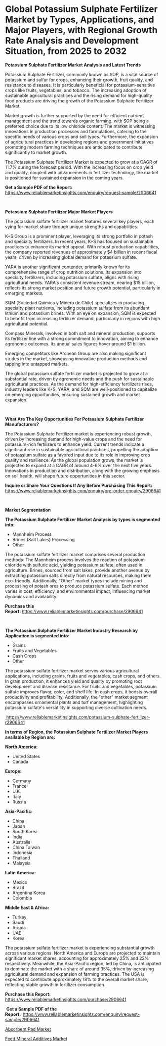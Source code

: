 <p><h1>Global Potassium Sulphate Fertilizer Market by Types, Applications, and Major Players, with Regional Growth Rate Analysis and Development Situation, from 2025 to 2032</h1></p><p><strong>Potassium Sulphate Fertilizer Market Analysis and Latest Trends</strong></p>
<p><p>Potassium Sulphate Fertilizer, commonly known as SOP, is a vital source of potassium and sulfur for crops, enhancing their growth, fruit quality, and resistance to diseases. It is particularly beneficial for potassium-sensitive crops like fruits, vegetables, and tobacco. The increasing adoption of sustainable agricultural practices and the rising demand for high-quality food products are driving the growth of the Potassium Sulphate Fertilizer Market.</p><p>Market growth is further supported by the need for efficient nutrient management and the trend towards organic farming, with SOP being a preferred choice due to its low chloride content. The market is witnessing innovations in production processes and formulations, catering to the specific needs of various crops and soil types. Furthermore, the expansion of agricultural practices in developing regions and government initiatives promoting modern farming techniques are anticipated to contribute significantly to market growth.</p><p>The Potassium Sulphate Fertilizer Market is expected to grow at a CAGR of 11.7% during the forecast period. With the increasing focus on crop yield and quality, coupled with advancements in fertilizer technology, the market is positioned for sustained expansion in the coming years.</p></p>
<p><strong>Get a Sample PDF of the Report:&nbsp;</strong> <a href="https://www.reliablemarketinsights.com/enquiry/request-sample/2906641?utm_campaign=2280&utm_medium=2&utm_source=Github&utm_content=ia&utm_term=12032025&utm_id=potassium-sulphate-fertilizer">https://www.reliablemarketinsights.com/enquiry/request-sample/2906641</a></p>
<p>&nbsp;</p>
<p><strong>Potassium Sulphate Fertilizer Major Market Players</strong></p>
<p><p>The potassium sulfate fertilizer market features several key players, each vying for market share through unique strengths and capabilities. </p><p>K+S Group is a prominent player, leveraging its strong portfolio in potash and specialty fertilizers. In recent years, K+S has focused on sustainable practices to enhance its market appeal. With robust production capabilities, the company reported revenues of approximately $4 billion in recent fiscal years, driven by increasing global demand for potassium sulfate.</p><p>YARA is another significant contender, primarily known for its comprehensive range of crop nutrition solutions. Its expansion into specialty fertilizers, including potassium sulfate, aligns with rising agricultural needs. YARA's consistent revenue stream, nearing $15 billion, reflects its strong market position and future growth potential, particularly in emerging markets.</p><p>SQM (Sociedad Química y Minera de Chile) specializes in producing specialty plant nutrients, including potassium sulfate from its abundant lithium and potassium brines. With an eye on expansion, SQM is expected to benefit from increasing fertilizer demand, particularly in regions with high agricultural potential.</p><p>Compass Minerals, involved in both salt and mineral production, supports its fertilizer line with a strong commitment to innovation, aiming to enhance agronomic outcomes. Its annual sales figures hover around $1 billion.</p><p>Emerging competitors like Archean Group are also making significant strides in the market, showcasing innovative production methods and tapping into untapped markets. </p><p>The global potassium sulfate fertilizer market is projected to grow at a substantial rate, driven by agronomic needs and the push for sustainable agricultural practices. As the demand for high-efficiency fertilizers rises, industry leaders like K+S, YARA, and SQM are well-positioned to capitalize on emerging opportunities, ensuring sustained growth and market expansion.</p></p>
<p>&nbsp;</p>
<p><strong>What Are The Key Opportunities For Potassium Sulphate Fertilizer Manufacturers?</strong></p>
<p><p>The Potassium Sulphate Fertilizer market is experiencing robust growth, driven by increasing demand for high-value crops and the need for potassium-rich fertilizers to enhance yield. Current trends indicate a significant rise in sustainable agricultural practices, propelling the adoption of potassium sulfate as a favored input due to its role in improving crop quality and resilience. As the global population grows, the market is projected to expand at a CAGR of around 4-6% over the next five years. Innovations in production and distribution, along with the growing emphasis on soil health, will shape future opportunities in this sector.</p></p>
<p><strong>Inquire or Share Your Questions If Any Before Purchasing This Report:</strong> <a href="https://www.reliablemarketinsights.com/enquiry/pre-order-enquiry/2906641?utm_campaign=2280&utm_medium=2&utm_source=Github&utm_content=ia&utm_term=12032025&utm_id=potassium-sulphate-fertilizer">https://www.reliablemarketinsights.com/enquiry/pre-order-enquiry/2906641</a></p>
<p>&nbsp;</p>
<p><strong>Market Segmentation</strong></p>
<p><strong>The Potassium Sulphate Fertilizer Market Analysis by types is segmented into:</strong></p>
<p><ul><li>Mannheim Process</li><li>Brines (Salt Lakes) Processing</li><li>Other</li></ul></p>
<p><p>The potassium sulfate fertilizer market comprises several production methods. The Mannheim process involves the reaction of potassium chloride with sulfuric acid, yielding potassium sulfate, often used in agriculture. Brines, sourced from salt lakes, provide another avenue by extracting potassium salts directly from natural resources, making them eco-friendly. Additionally, "Other" market types include mining and processing of potash ores to produce potassium sulfate. Each method varies in cost, efficiency, and environmental impact, influencing market dynamics and availability.</p></p>
<p><strong>Purchase this Report:&nbsp;</strong><a href="https://www.reliablemarketinsights.com/purchase/2906641?utm_campaign=2280&utm_medium=2&utm_source=Github&utm_content=ia&utm_term=12032025&utm_id=potassium-sulphate-fertilizer">https://www.reliablemarketinsights.com/purchase/2906641</a></p>
<p>&nbsp;</p>
<p><strong>The Potassium Sulphate Fertilizer Market Industry Research by Application is segmented into:</strong></p>
<p><ul><li>Grains</li><li>Fruits and Vegetables</li><li>Cash Crops</li><li>Other</li></ul></p>
<p><p>The potassium sulfate fertilizer market serves various agricultural applications, including grains, fruits and vegetables, cash crops, and others. In grain production, it enhances yield and quality by promoting root development and disease resistance. For fruits and vegetables, potassium sulfate improves flavor, color, and shelf life. In cash crops, it boosts overall productivity and profitability. Additionally, the "other" market segment encompasses ornamental plants and turf management, highlighting potassium sulfate's versatility in supporting diverse cultivation needs.</p></p>
<p><a href="https://www.reliablemarketinsights.com/potassium-sulphate-fertilizer-r2906641?utm_campaign=2280&utm_medium=2&utm_source=Github&utm_content=ia&utm_term=12032025&utm_id=potassium-sulphate-fertilizer">&nbsp;https://www.reliablemarketinsights.com/potassium-sulphate-fertilizer-r2906641</a></p>
<p><strong>In terms of Region, the Potassium Sulphate Fertilizer Market Players available by Region are:</strong></p>
<p>
    <p> <strong> North America: </strong>
        <ul>
            <li>United States</li>
            <li>Canada</li>
        </ul>
        </p> 
    <p> <strong> Europe: </strong>
        <ul>
            <li>Germany</li>
            <li>France</li>
            <li>U.K.</li>
            <li>Italy</li>
            <li>Russia</li>
        </ul>
        </p> 
    <p> <strong> Asia-Pacific: </strong>
        <ul>
            <li>China</li>
            <li>Japan</li>
            <li>South Korea</li>
            <li>India</li>
            <li>Australia</li>
            <li>China Taiwan</li>
            <li>Indonesia</li>
            <li>Thailand</li>
            <li>Malaysia</li>
        </ul>
        </p> 
    <p> <strong> Latin America: </strong>
        <ul>
            <li>Mexico</li>
            <li>Brazil</li>
            <li>Argentina Korea</li>
            <li>Colombia</li>
        </ul>
        </p> 
    <p> <strong> Middle East & Africa: </strong>
        <ul>
            <li>Turkey</li>
            <li>Saudi</li>
            <li>Arabia</li>
            <li>UAE</li>
            <li>Korea</li>
        </ul>
    </p>
    </p>
<p><p>The potassium sulfate fertilizer market is experiencing substantial growth across various regions. North America and Europe are projected to maintain significant market shares, accounting for approximately 25% and 22% respectively. Meanwhile, the Asia-Pacific region, led by China, is anticipated to dominate the market with a share of around 35%, driven by increasing agricultural demand and expansion of farming practices. The USA is expected to contribute approximately 18% to the overall market share, reflecting stable growth in fertilizer consumption.</p></p>
<p><strong>Purchase this Report: </strong><a href="https://www.reliablemarketinsights.com/purchase/2906641?utm_campaign=2280&utm_medium=2&utm_source=Github&utm_content=ia&utm_term=12032025&utm_id=potassium-sulphate-fertilizer">https://www.reliablemarketinsights.com/purchase/2906641</a></p>
<p>&nbsp;<strong>Get a Sample PDF of the Report:&nbsp;&nbsp;</strong><a href="https://www.reliablemarketinsights.com/enquiry/request-sample/2906641?utm_campaign=2280&utm_medium=2&utm_source=Github&utm_content=ia&utm_term=12032025&utm_id=potassium-sulphate-fertilizer">https://www.reliablemarketinsights.com/enquiry/request-sample/2906641</a></p>
<p><strong></strong></p>
<p><p><a href="https://github.com/andulanick3/Market-Research-Report-List-1/blob/main/absorbent-pad-market.md?utm_campaign=2280&utm_medium=2&utm_source=Github&utm_content=ia&utm_term=12032025&utm_id=potassium-sulphate-fertilizer">Absorbent Pad Market</a></p><p><a href="https://github.com/globismark/Market-Research-Report-List-6/blob/main/feed-mineral-additives-market.md?utm_campaign=2280&utm_medium=2&utm_source=Github&utm_content=ia&utm_term=12032025&utm_id=potassium-sulphate-fertilizer">Feed Mineral Additives Market</a></p></p>